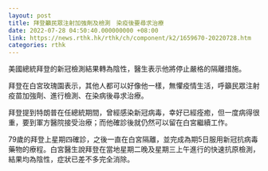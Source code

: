 ```yaml
---
layout: post
title: 拜登籲民眾注射加強劑及檢測　染疫後要尋求治療
date: 2022-07-28 04:50:40.000000000 +08:00
link: https://news.rthk.hk/rthk/ch/component/k2/1659670-20220728.htm
categories: rthk
---
```


美國總統拜登的新冠檢測結果轉為陰性，醫生表示他將停止嚴格的隔離措施。

拜登在白宮玫瑰園表示，其他人都可以好像他一樣，無懼疫情生活，呼籲民眾注射疫苗加強劑、進行檢測、在染病後尋求治療。

拜登提到特朗普在任總統期間，曾經感染新冠病毒，幸好已經痊癒，但一度病得很重，要到軍方醫院接受治療；而他確診後就仍然可以留在白宮繼續工作。

79歲的拜登上星期四確診，之後一直在白宮隔離，並完成為期5日服用新冠抗病毒藥物的療程。白宮醫生說拜登在當地星期二晚及星期三上午進行的快速抗原檢測，結果均為陰性，症狀已差不多完全消除。
